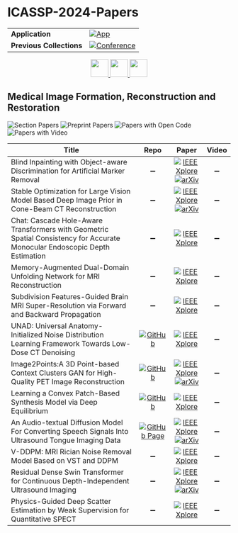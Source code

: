 # ICASSP-2024-Papers

<table>
    <tr>
        <td><strong>Application</strong></td>
        <td>
            <a href="https://huggingface.co/spaces/DmitryRyumin/NewEraAI-Papers" style="float:left;">
                <img src="https://img.shields.io/badge/🤗-NewEraAI--Papers-FFD21F.svg" alt="App" />
            </a>
        </td>
    </tr>
    <tr>
        <td><strong>Previous Collections</strong></td>
        <td>
            <a href="https://github.com/DmitryRyumin/ICASSP-2023-24-Papers/blob/main/README_2023.md">
                <img src="http://img.shields.io/badge/ICASSP-2023-0073AE.svg" alt="Conference">
            </a>
        </td>
    </tr>
</table>

<div align="center">
    <a href="https://github.com/DmitryRyumin/ICASSP-2023-24-Papers/blob/main/sections/2024/main/AASP-P6.md">
        <img src="https://cdn.jsdelivr.net/gh/DmitryRyumin/NewEraAI-Papers@main/images/left.svg" width="40" alt="" />
    </a>
    <a href="https://github.com/DmitryRyumin/ICASSP-2023-24-Papers/">
        <img src="https://cdn.jsdelivr.net/gh/DmitryRyumin/NewEraAI-Papers@main/images/home.svg" width="40" alt="" />
    </a>
    <a href="https://github.com/DmitryRyumin/ICASSP-2023-24-Papers/blob/main/sections/2024/main/AASP-L5.md">
        <img src="https://cdn.jsdelivr.net/gh/DmitryRyumin/NewEraAI-Papers@main/images/right.svg" width="40" alt="" />
    </a>
</div>

## Medical Image Formation, Reconstruction and Restoration

![Section Papers](https://img.shields.io/badge/Section%20Papers-12-42BA16) ![Preprint Papers](https://img.shields.io/badge/Preprint%20Papers-5-b31b1b) ![Papers with Open Code](https://img.shields.io/badge/Papers%20with%20Open%20Code-3-1D7FBF) ![Papers with Video](https://img.shields.io/badge/Papers%20with%20Video-0-FF0000)

| **Title** | **Repo** | **Paper** | **Video** |
|-----------|:--------:|:---------:|:---------:|
| Blind Inpainting with Object-aware Discrimination for Artificial Marker Removal | :heavy_minus_sign: | [![IEEE Xplore](https://img.shields.io/badge/IEEE-10448193-E4A42C.svg)](https://ieeexplore.ieee.org/document/10448193) <br/> [![arXiv](https://img.shields.io/badge/arXiv-2303.15124-b31b1b.svg)](https://arxiv.org/abs/2303.15124) | :heavy_minus_sign: |
| Stable Optimization for Large Vision Model Based Deep Image Prior in Cone-Beam CT Reconstruction | :heavy_minus_sign: | [![IEEE Xplore](https://img.shields.io/badge/IEEE-10447309-E4A42C.svg)](https://ieeexplore.ieee.org/document/10447309) <br/> [![arXiv](https://img.shields.io/badge/arXiv-2203.12476-b31b1b.svg)](https://arxiv.org/abs/2203.12476) | :heavy_minus_sign: |
| Chat: Cascade Hole-Aware Transformers with Geometric Spatial Consistency for Accurate Monocular Endoscopic Depth Estimation | :heavy_minus_sign: | [![IEEE Xplore](https://img.shields.io/badge/IEEE-10447105-E4A42C.svg)](https://ieeexplore.ieee.org/document/10447105) | :heavy_minus_sign: |
| Memory-Augmented Dual-Domain Unfolding Network for MRI Reconstruction | :heavy_minus_sign: | [![IEEE Xplore](https://img.shields.io/badge/IEEE-10446091-E4A42C.svg)](https://ieeexplore.ieee.org/document/10446091) | :heavy_minus_sign: |
| Subdivision Features-Guided Brain MRI Super-Resolution via Forward and Backward Propagation | :heavy_minus_sign: | [![IEEE Xplore](https://img.shields.io/badge/IEEE-10448434-E4A42C.svg)](https://ieeexplore.ieee.org/document/10448434) | :heavy_minus_sign: |
| UNAD: Universal Anatomy-Initialized Noise Distribution Learning Framework Towards Low-Dose CT Denoising | [![GitHub](https://img.shields.io/github/stars/Nioolek/UNAD?style=flat)](https://github.com/Nioolek/UNAD) | [![IEEE Xplore](https://img.shields.io/badge/IEEE-10446919-E4A42C.svg)](https://ieeexplore.ieee.org/document/10446919) | :heavy_minus_sign: |
| Image2Points:A 3D Point-based Context Clusters GAN for High-Quality PET Image Reconstruction | [![GitHub](https://img.shields.io/github/stars/gluucose/PCCGAN?style=flat)](https://github.com/gluucose/PCCGAN) | [![IEEE Xplore](https://img.shields.io/badge/IEEE-10446360-E4A42C.svg)](https://ieeexplore.ieee.org/document/10446360) <br/> [![arXiv](https://img.shields.io/badge/arXiv-2402.00376-b31b1b.svg)](https://arxiv.org/abs/2402.00376) | :heavy_minus_sign: |
| Learning a Convex Patch-Based Synthesis Model via Deep Equilibrium | [![GitHub](https://img.shields.io/github/stars/StanislasDucotterd/Dictionnary_Learning?style=flat)](https://github.com/StanislasDucotterd/Dictionnary_Learning) | [![IEEE Xplore](https://img.shields.io/badge/IEEE-10446773-E4A42C.svg)](https://ieeexplore.ieee.org/document/10446773) | :heavy_minus_sign: |
| An Audio-textual Diffusion Model For Converting Speech Signals Into Ultrasound Tongue Imaging Data | [![GitHub Page](https://img.shields.io/badge/GitHub-Page-159957.svg)](https://yangyudong2020.github.io/wav2uti/) | [![IEEE Xplore](https://img.shields.io/badge/IEEE-10447224-E4A42C.svg)](https://ieeexplore.ieee.org/document/10447224) <br/> [![arXiv](https://img.shields.io/badge/arXiv-2403.05820-b31b1b.svg)](https://arxiv.org/abs/2403.05820) | :heavy_minus_sign: |
| V-DDPM: MRI Rician Noise Removal Model Based on VST and DDPM | :heavy_minus_sign: | [![IEEE Xplore](https://img.shields.io/badge/IEEE-10445980-E4A42C.svg)](https://ieeexplore.ieee.org/document/10445980) | :heavy_minus_sign: |
| Residual Dense Swin Transformer for Continuous Depth-Independent Ultrasound Imaging | :heavy_minus_sign: | [![IEEE Xplore](https://img.shields.io/badge/IEEE-10447712-E4A42C.svg)](https://ieeexplore.ieee.org/document/10447712) <br/> [![arXiv](https://img.shields.io/badge/arXiv-2403.16384-b31b1b.svg)](https://arxiv.org/abs/2403.16384) | :heavy_minus_sign: |
| Physics-Guided Deep Scatter Estimation by Weak Supervision for Quantitative SPECT | :heavy_minus_sign: | [![IEEE Xplore](https://img.shields.io/badge/IEEE-10109876-E4A42C.svg)](https://ieeexplore.ieee.org/document/10109876) | :heavy_minus_sign: |